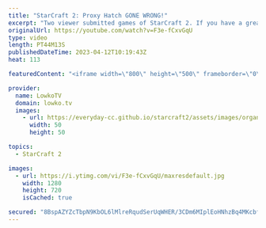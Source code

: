 ```yaml
---
title: "StarCraft 2: Proxy Hatch GONE WRONG!"
excerpt: "Two viewer submitted games of StarCraft 2. If you have a great replay, send it to replays@lowko.tv and I might cast it in the future! Support my work: https://patreon.com/lowkotv Lowko Merch: https://lowko.shop  00:00 Proxy Hatch 22:21 Hero Banshee  My YouTube channels: @LowkoTV @MoreLowko @LowkoClips"
originalUrl: https://youtube.com/watch?v=F3e-fCxvGqU
type: video
length: PT44M13S
publishedDateTime: 2023-04-12T10:19:43Z
heat: 113

featuredContent: "<iframe width=\"800\" height=\"500\" frameborder=\"0\" src=\"https://www.youtube.com/embed/F3e-fCxvGqU\" allow=\"accelerometer; autoplay; encrypted-media; gyroscope; picture-in-picture\" allowfullscreen></iframe>"

provider:
  name: LowkoTV
  domain: lowko.tv
  images:
    - url: https://everyday-cc.github.io/starcraft2/assets/images/organizations/lowko.tv-50x50.jpg
      width: 50
      height: 50

topics:
  - StarCraft 2

images:
  - url: https://i.ytimg.com/vi/F3e-fCxvGqU/maxresdefault.jpg
    width: 1280
    height: 720
    isCached: true

secured: "8BspAZYZcTbpN9KbOL6lMlreRqudSerUqWHER/3CDm6MIplEoHNhzBq4MKcbfWA29KDWJwTTGm8HdXgRMjNw5IFRn2U1c/ilnw2HH8vEspg4SSKpmj+oJP6gOPxsCfbp5vOLa9prVy7UdlD8WcT76KGRFVpC+1J4EM2y8lkgv8ObYRbDaB/FO5uyUG1GTsF0UpF2G/SyOzpMuhaq8/exDfNVFnAkPV32lDhYORqrhlzaVpDeh9kZqJ0+e72NjatBcXg+dgaPdZyaj2h52GMnDa5hovkRzKlwVR6opn6hMzXfLfXNCx2qO1fGldSntfEY/2U55NhLKqH4XWrCfB0qOrGtgGDDM9BwOLc7grID/d///PI7IgZf0adnBF7Afo6SIFdEPU2rn7sZPz+xhc7lq8mVuSgJru92mhLiCY8riyI=;vE0VyJ1aFwJmUndfk3Pgpw=="
---
```


